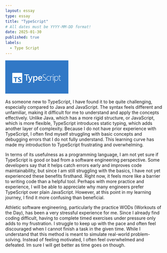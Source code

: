 ```yaml
---
layout: essay
type: essay
title: "TypeScript"
# All dates must be YYYY-MM-DD format!
date: 2025-01-30
published: true
labels:
  - Type Script
---
```


<img width="200px" class="rounded float-start pe-4" src="../img/TypeScript.png">



As someone new to TypeScript, I have found it to be quite challenging, especially compared to Java and JavaScript. The syntax feels different and unfamiliar, making it difficult for me to understand and apply the concepts effectively. Unlike Java, which has a more rigid structure, or JavaScript, which is more flexible, TypeScript introduces static typing, which adds another layer of complexity. Because I do not have prior experience with TypeScript, I often find myself struggling with basic concepts and debugging errors that I do not fully understand. This learning curve has made my introduction to TypeScript frustrating and overwhelming.

In terms of its usefulness as a programming language, I am not yet sure if TypeScript is good or bad from a software engineering perspective. Some developers say that it helps catch errors early and improves code maintainability, but since I am still struggling with the basics, I have not yet experienced these benefits firsthand. Right now, it feels more like a barrier to writing code than a helpful tool. Perhaps with more practice and experience, I will be able to appreciate why many engineers prefer TypeScript over plain JavaScript. However, at this point in my learning journey, I find it more confusing than beneficial.

Athletic software engineering, particularly the practice WODs (Workouts of the Day), has been a very stressful experience for me. Since I already find coding difficult, having to complete timed exercises under pressure only adds to my frustration. I struggle to keep up with the pace and often feel discouraged when I cannot finish a task in the given time. While I understand that this method is meant to simulate real-world problem-solving. Instead of feeling motivated, I often feel overwhelmed and defeated. Im sure I will get better as time goes on though.

